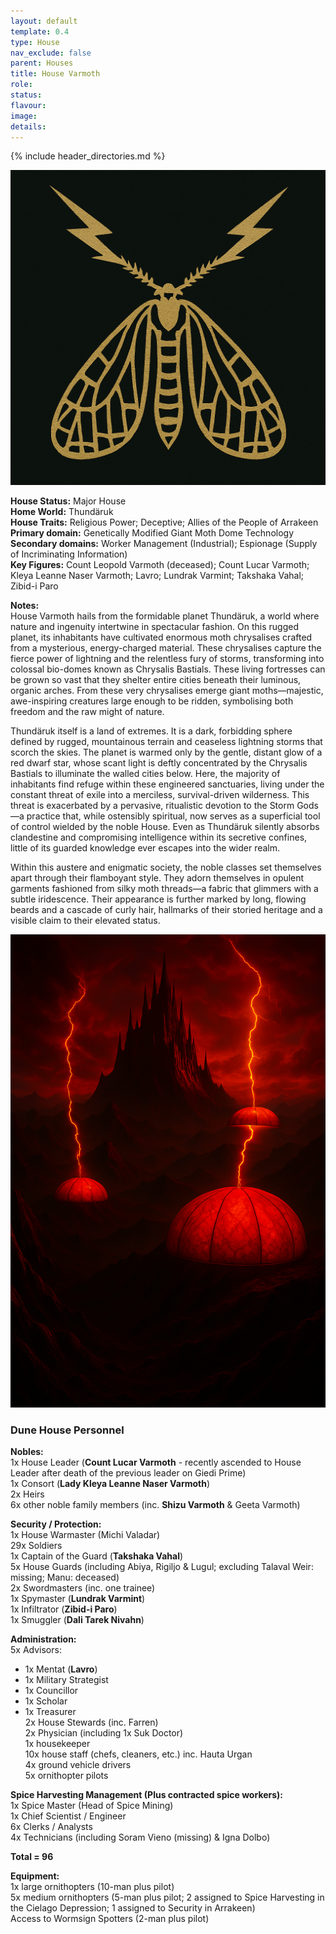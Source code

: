 ```yaml
---
layout: default
template: 0.4
type: House
nav_exclude: false
parent: Houses
title: House Varmoth
role: 
status: 
flavour: 
image: 
details:
---
```


{% include header_directories.md %}  
  
![](../../imgs/House%20Varmoth%20Symbol.png)  
  
**House Status:** Major House  
**Home World:** Thundäruk  
**House Traits:** Religious Power; Deceptive; Allies of the People of Arrakeen  
**Primary domain:** Genetically Modified Giant Moth Dome Technology  
**Secondary domains:** Worker Management (Industrial); Espionage (Supply of Incriminating Information)  
**Key Figures:** Count Leopold Varmoth (deceased); Count Lucar Varmoth; Kleya Leanne Naser Varmoth; Lavro; Lundrak Varmint; Takshaka Vahal; Zibid-i Paro  

**Notes:**  
House Varmoth hails from the formidable planet Thundäruk, a world where nature and ingenuity intertwine in spectacular fashion. On this rugged planet, its inhabitants have cultivated enormous moth chrysalises crafted from a mysterious, energy-charged material. These chrysalises capture the fierce power of lightning and the relentless fury of storms, transforming into colossal bio-domes known as Chrysalis Bastials. These living fortresses can be grown so vast that they shelter entire cities beneath their luminous, organic arches. From these very chrysalises emerge giant moths—majestic, awe-inspiring creatures large enough to be ridden, symbolising both freedom and the raw might of nature.  

Thundäruk itself is a land of extremes. It is a dark, forbidding sphere defined by rugged, mountainous terrain and ceaseless lightning storms that scorch the skies. The planet is warmed only by the gentle, distant glow of a red dwarf star, whose scant light is deftly concentrated by the Chrysalis Bastials to illuminate the walled cities below. Here, the majority of inhabitants find refuge within these engineered sanctuaries, living under the constant threat of exile into a merciless, survival-driven wilderness. This threat is exacerbated by a pervasive, ritualistic devotion to the Storm Gods—a practice that, while ostensibly spiritual, now serves as a superficial tool of control wielded by the noble House. Even as Thundäruk silently absorbs clandestine and compromising intelligence within its secretive confines, little of its guarded knowledge ever escapes into the wider realm.  

Within this austere and enigmatic society, the noble classes set themselves apart through their flamboyant style. They adorn themselves in opulent garments fashioned from silky moth threads—a fabric that glimmers with a subtle iridescence. Their appearance is further marked by long, flowing beards and a cascade of curly hair, hallmarks of their storied heritage and a visible claim to their elevated status.  
  
![](../../imgs/Vandaruk.png)  

### Dune House Personnel 


**Nobles:**  
1x House Leader (**Count Lucar Varmoth** - recently ascended to House Leader after death of the previous leader on Giedi Prime)  
1x Consort (**Lady Kleya Leanne Naser Varmoth**)  
2x Heirs  
6x other noble family members (inc. **Shizu Varmoth** & Geeta Varmoth)  

**Security / Protection:**  
1x House Warmaster (Michi Valadar)  
29x Soldiers  
1x Captain of the Guard (**Takshaka Vahal**)  
5x House Guards (including Abiya, Rigiljo & Lugul; excluding Talaval Weir: missing; Manu: deceased)  
2x Swordmasters (inc. one trainee)  
1x Spymaster (**Lundrak Varmint**)  
1x Infiltrator (**Zibid-i Paro**)  
1x Smuggler (**Dali Tarek Nivahn**)  


**Administration:**  
5x Advisors:  
- 1x Mentat (**Lavro**)  
- 1x Military Strategist  
- 1x Councillor  
- 1x Scholar  
- 1x Treasurer  
2x House Stewards (inc. Farren)  
2x Physician (including 1x Suk Doctor)  
1x housekeeper  
10x house staff (chefs, cleaners, etc.) inc. Hauta Urgan  
4x ground vehicle drivers  
5x ornithopter pilots  


**Spice Harvesting Management (Plus contracted spice workers):**  
1x Spice Master (Head of Spice Mining)  
1x Chief Scientist / Engineer  
6x Clerks / Analysts  
4x Technicians (including Soram Vieno (missing) & Igna Dolbo)  


**Total = 96**


**Equipment:**  
1x large ornithopters (10-man plus pilot)  
5x medium ornithopters (5-man plus pilot; 2 assigned to Spice Harvesting in the Cielago Depression; 1 assigned to Security in Arrakeen)  
Access to Wormsign Spotters (2-man plus pilot)  

